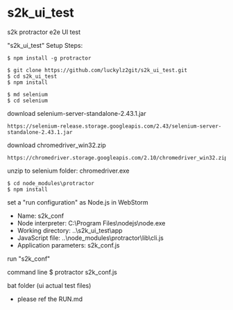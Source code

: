 s2k_ui_test
===========

s2k protractor e2e UI test

"s2k_ui_test" Setup Steps:

    $ npm install -g protractor

    $ git clone https://github.com/luckylz2git/s2k_ui_test.git
    $ cd s2k_ui_test
    $ npm install

    $ md selenium
    $ cd selenium

download selenium-server-standalone-2.43.1.jar

    https://selenium-release.storage.googleapis.com/2.43/selenium-server-standalone-2.43.1.jar

download chromedriver_win32.zip

    https://chromedriver.storage.googleapis.com/2.10/chromedriver_win32.zip

unzip to selenium folder: chromedriver.exe

    $ cd node_modules\protractor
    $ npm install

set a "run configuration" as Node.js in WebStorm

 - Name: s2k_conf
 - Node interpreter: C:\Program Files\nodejs\node.exe
 - Working directory: ..\s2k_ui_test\app
 - JavaScript file: ..\node_modules\protractor\lib\cli.js
 - Application parameters: s2k_conf.js

run "s2k_conf"

command line
    $ protractor s2k_conf.js

bat folder (ui actual test files)

 - please ref the RUN.md